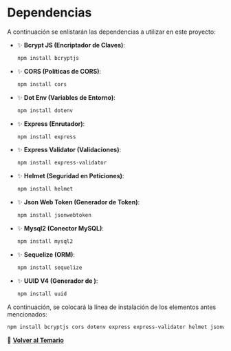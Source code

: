 # **Dependencias**

A continuación se enlistarán las dependencias a utilizar en este proyecto:

- ✨ **Bcrypt JS (Encriptador de Claves)**:

    ```powershell
    npm install bcryptjs
    ```

- ✨ **CORS (Políticas de CORS)**:

    ```powershell
    npm install cors
    ```

- ✨ **Dot Env (Variables de Entorno)**:

    ```powershell
    npm install dotenv
    ```

- ✨ **Express (Enrutador)**:

    ```powershell
    npm install express
    ```

- ✨ **Express Validator (Validaciones)**:

    ```powershell
    npm install express-validator
    ```

- ✨ **Helmet (Seguridad en Peticiones)**:

    ```powershell
    npm install helmet
    ```

- ✨ **Json Web Token (Generador de Token)**:

    ```powershell
    npm install jsonwebtoken
    ```

- ✨ **Mysql2 (Conector MySQL)**:

    ```powershell
    npm install mysql2
    ```

- ✨ **Sequelize (ORM)**:

    ```powershell
    npm install sequelize
    ```

- ✨ **UUID V4 (Generador de )**:

    ```powershell
    npm install uuid
    ```

A continuación, se colocará la línea de instalación de los elementos antes mencionados:

```powershell
npm install bcryptjs cors dotenv express express-validator helmet jsonwebtoken mysql2 sequelize uuid
```

📌 **[Volver al Temario](./index.md)**